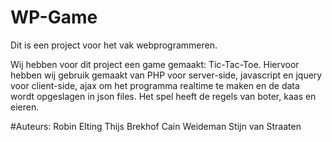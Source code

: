 # WP-Game

Dit is een project voor het vak webprogrammeren.

Wij hebben voor dit project een game gemaakt: Tic-Tac-Toe.
Hiervoor hebben wij gebruik gemaakt van PHP voor server-side, javascript en jquery voor client-side, ajax om het programma realtime te maken en de data wordt opgeslagen in json files.
Het spel heeft de regels van boter, kaas en eieren.

#Auteurs:
Robin Elting
Thijs Brekhof
Cain Weideman
Stijn van Straaten
